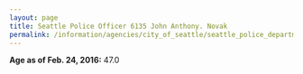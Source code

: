 ```yaml
---
layout: page
title: Seattle Police Officer 6135 John Anthony. Novak
permalink: /information/agencies/city_of_seattle/seattle_police_department/copbook/6135/
---
```


**Age as of Feb. 24, 2016:** 47.0
